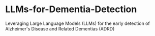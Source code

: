 # LLMs-for-Dementia-Detection
Leveraging Large Language Models (LLMs) for the early detection of Alzheimer's Disease and Related Dementias (ADRD)
